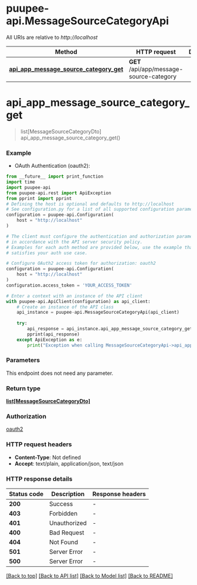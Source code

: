# puupee-api.MessageSourceCategoryApi

All URIs are relative to *http://localhost*

Method | HTTP request | Description
------------- | ------------- | -------------
[**api_app_message_source_category_get**](MessageSourceCategoryApi.md#api_app_message_source_category_get) | **GET** /api/app/message-source-category | 


# **api_app_message_source_category_get**
> list[MessageSourceCategoryDto] api_app_message_source_category_get()



### Example

* OAuth Authentication (oauth2):
```python
from __future__ import print_function
import time
import puupee-api
from puupee-api.rest import ApiException
from pprint import pprint
# Defining the host is optional and defaults to http://localhost
# See configuration.py for a list of all supported configuration parameters.
configuration = puupee-api.Configuration(
    host = "http://localhost"
)

# The client must configure the authentication and authorization parameters
# in accordance with the API server security policy.
# Examples for each auth method are provided below, use the example that
# satisfies your auth use case.

# Configure OAuth2 access token for authorization: oauth2
configuration = puupee-api.Configuration(
    host = "http://localhost"
)
configuration.access_token = 'YOUR_ACCESS_TOKEN'

# Enter a context with an instance of the API client
with puupee-api.ApiClient(configuration) as api_client:
    # Create an instance of the API class
    api_instance = puupee-api.MessageSourceCategoryApi(api_client)
    
    try:
        api_response = api_instance.api_app_message_source_category_get()
        pprint(api_response)
    except ApiException as e:
        print("Exception when calling MessageSourceCategoryApi->api_app_message_source_category_get: %s\n" % e)
```

### Parameters
This endpoint does not need any parameter.

### Return type

[**list[MessageSourceCategoryDto]**](MessageSourceCategoryDto.md)

### Authorization

[oauth2](../README.md#oauth2)

### HTTP request headers

 - **Content-Type**: Not defined
 - **Accept**: text/plain, application/json, text/json

### HTTP response details
| Status code | Description | Response headers |
|-------------|-------------|------------------|
**200** | Success |  -  |
**403** | Forbidden |  -  |
**401** | Unauthorized |  -  |
**400** | Bad Request |  -  |
**404** | Not Found |  -  |
**501** | Server Error |  -  |
**500** | Server Error |  -  |

[[Back to top]](#) [[Back to API list]](../README.md#documentation-for-api-endpoints) [[Back to Model list]](../README.md#documentation-for-models) [[Back to README]](../README.md)

